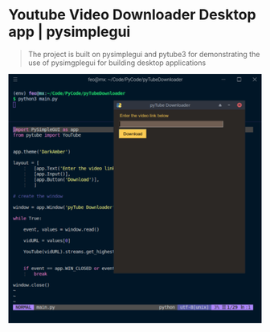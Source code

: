 # Youtube Video Downloader Desktop app | pysimplegui

> The project is built on pysimplegui and pytube3 for demonstrating the use of pysimgplegui for building desktop applications


![Youtube Downloader screenshot](screenshot.png)
